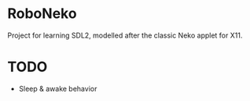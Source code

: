 # RoboNeko

Project for learning SDL2, modelled after the classic Neko applet for X11.

# TODO

- Sleep  & awake behavior
